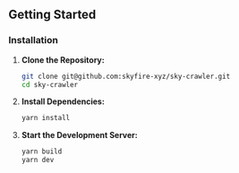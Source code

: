 ## Getting Started

### Installation

1. **Clone the Repository:**

   ```bash
   git clone git@github.com:skyfire-xyz/sky-crawler.git
   cd sky-crawler
   ```

2. **Install Dependencies:**

   ```bash
   yarn install
   ```

3. **Start the Development Server:**
   ```bash
   yarn build
   yarn dev
   ```
